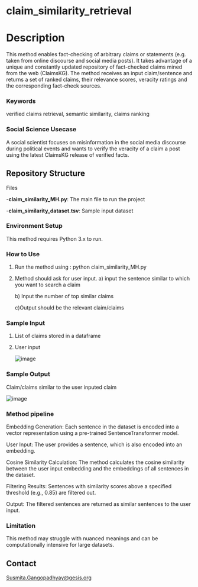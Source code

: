 # claim_similarity_retrieval

# Description
This method enables fact-checking of arbitrary claims or statements (e.g. taken from online discourse and social media posts). It takes advantage of a unique and constantly updated repository of fact-checked claims mined from the web (ClaimsKG). The method receives an input claim/sentence and returns a set of ranked claims, their relevance scores, veracity ratings and the corresponding fact-check sources.   

### Keywords
verified claims retrieval, semantic similarity, claims ranking

### Social Science Usecase

A social scientist focuses on misinformation in the social media discourse during political events and wants to verify the veracity of a claim a post using the latest ClaimsKG release of verified facts. 

## Repository Structure

Files

-**claim_similarity_MH.py**: The main file to run the project

-**claim_similarity_dataset.tsv**: Sample input dataset


 

### Environment Setup
This method requires Python 3.x to run.

  

### How to Use
1. Run the method using : python claim_similarity_MH.py
2. Method should ask for user input.
    a) input the sentence similar to which you want to search a claim

    b) Input the number of top similar claims
   

    c)Output should be the relevant claim/claims

   
### Sample Input 
1. List of claims stored in a dataframe
2. User input
   
   ![image](https://github.com/user-attachments/assets/6445c12f-4b67-406a-bed1-851192d74add)


### Sample Output
Claim/claims similar to the user inputed claim

  ![image](https://github.com/user-attachments/assets/eb1b2b97-98c9-446b-aa03-be7344fcc40f)


### Method pipeline

Embedding Generation: Each sentence in the dataset is encoded into a vector representation using a pre-trained SentenceTransformer model.

User Input: The user provides a sentence, which is also encoded into an embedding.

Cosine Similarity Calculation: The method calculates the cosine similarity between the user input embedding and the embeddings of all sentences in the dataset.

Filtering Results: Sentences with similarity scores above a specified threshold (e.g., 0.85) are filtered out.

Output: The filtered sentences are returned as similar sentences to the user input.



### Limitation

This method may struggle with nuanced meanings and can be computationally intensive for large datasets.



## Contact
Susmita.Gangopadhyay@gesis.org


